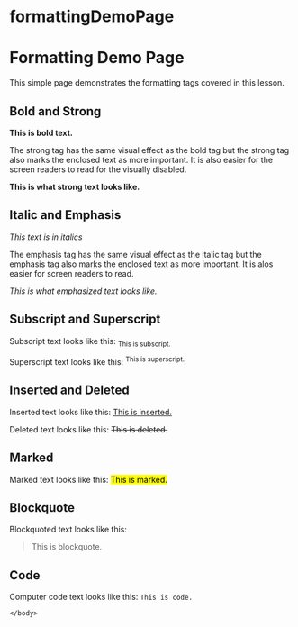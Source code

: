 # formattingDemoPage<!doctype html>
<html>
    <head>
        <title>Formatting Demo Page</title>
    </head>
    <body>
        <h1>Formatting Demo Page</h1>
        <p>
        This simple page demonstrates the formatting tags covered in this lesson.
        </p>
        <h2>Bold and Strong</h2>
        <b>This is bold text.</b>
        <p>The strong tag has the same visual effect as the bold tag but the strong 
        tag also marks the enclosed text as more important. It is also easier for the screen 
        readers to read for the visually disabled.
        </p>
        <strong>This is what strong text looks like.</strong>
        <h2>Italic and Emphasis</h2>
        <i>This text is in italics</i>
        <p>
            The emphasis tag has the same visual effect as the italic tag but the emphasis tag
            also marks the enclosed text as more important. It is alos easier for screen readers 
            to read.
        </p>
        <em>This is what emphasized text looks like.</em>
        <h2>Subscript and Superscript</h2>
        <p>
            Subscript text looks like this: <sub>This is subscript.</sub>
        </p>
        <p>
            Superscript text looks like this: <sup>This is superscript.</sup>
        </p>
        <h2>Inserted and Deleted</h2>
        <p>
            Inserted text looks like this: <ins>This is inserted.</ins>
        </p>
        <p>
            Deleted text looks like this: <del>This is deleted.</del>
        </p>
        <h2>Marked</h2>
        <p>
            Marked text looks like this: <mark>This is marked.</mark>
        </p>
        <h2>Blockquote</h2>
        <p>
            Blockquoted text looks like this: <blockquote>
                This is blockquote.
            </blockquote>
        </p>
        <h2>Code</h2>
        <p>
            Computer code text looks like this: <code>This is code.</code>
        </p>



        
    </body>
